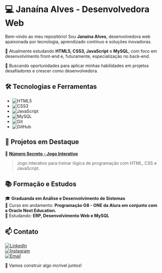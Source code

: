 # 💻 Janaína Alves - Desenvolvedora Web

Bem-vindo ao meu repositório! Sou **Janaína Alves**, desenvolvedora web apaixonada por tecnologia, aprendizado contínuo e soluções inovadoras.

📍 Atualmente estudando **HTML5, CSS3, JavaScript** e **MySQL**, com foco em desenvolvimento front-end e, futuramente, especialização no back-end.

🚀 Buscando oportunidades para aplicar minhas habilidades em projetos desafiadores e crescer como desenvolvedora.

## 🛠️ Tecnologias e Ferramentas

- ![HTML5](https://img.shields.io/badge/-HTML5-E34F26?style=for-the-badge&logo=html5&logoColor=white)
- ![CSS3](https://img.shields.io/badge/-CSS3-1572B6?style=for-the-badge&logo=css3&logoColor=white)
- ![JavaScript](https://img.shields.io/badge/-JavaScript-F7DF1E?style=for-the-badge&logo=javascript&logoColor=black)
- ![MySQL](https://img.shields.io/badge/-MySQL-4479A1?style=for-the-badge&logo=mysql&logoColor=white)
- ![Git](https://img.shields.io/badge/-Git-F05032?style=for-the-badge&logo=git&logoColor=white)
- ![GitHub](https://img.shields.io/badge/-GitHub-181717?style=for-the-badge&logo=github&logoColor=white)

## 📌 Projetos em Destaque

🔹 **[Número Secreto - Jogo Interativo](https://github.com/seu-usuario/numero-secreto)**  
> Jogo interativo para treinar lógica de programação com HTML, CSS e JavaScript.

## 📚 Formação e Estudos

🎓 **Graduanda em Análise e Desenvolvimento de Sistemas**  
📖 Curso em andamento: **Programação G8 - ONE da Alura em conjunto com a Oracle Next Education.**  
📖 Estudando: **ERP, Desenvolvimento Web e MySQL**

## 📫 Contato

[![LinkedIn](https://img.shields.io/badge/-LinkedIn-blue?style=for-the-badge&logo=linkedin&logoColor=white)](https://www.linkedin.com/in/janainasmalves)  
[![Instagram](https://img.shields.io/badge/-Instagram-E4405F?style=for-the-badge&logo=instagram&logoColor=white)](https://www.instagram.com/janie.martins.1)  
[![Email](https://img.shields.io/badge/-Email-D14836?style=for-the-badge&logo=gmail&logoColor=white)](mailto:janainasmalves@gmail.com)  

🚀 Vamos construir algo incrível juntos!

